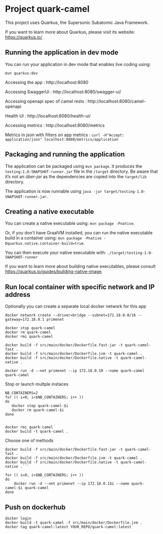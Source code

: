 # Project quark-camel

This project uses Quarkus, the Supersonic Subatomic Java Framework.

If you want to learn more about Quarkus, please visit its website: https://quarkus.io/ .

## Running the application in dev mode

You can run your application in dev mode that enables live coding using:
```
mvn quarkus:dev
```

Accessing the app : http://localhost:8080

Accessing SwaggerUi : http://localhost:8080/swagger-ui/

Accessing openapi spec of camel rests : http://localhost:8080/camel-openapi

Health UI : http://localhost:8080/health-ui/

Accessing metrics : http://localhost:8080/metrics

Metrics in json with filters on app metrics : `curl -H"Accept: application/json" localhost:8080/metrics/application`

## Packaging and running the application

The application can be packaged using `mvn package`.
It produces the `testing-1.0-SNAPSHOT-runner.jar` file in the `/target` directory.
Be aware that it’s not an _über-jar_ as the dependencies are copied into the `target/lib` directory.

The application is now runnable using `java -jar target/testing-1.0-SNAPSHOT-runner.jar`.

## Creating a native executable

You can create a native executable using: `mvn package -Pnative`.

Or, if you don't have GraalVM installed, you can run the native executable build in a container using: `mvn package -Pnative -Dquarkus.native.container-build=true`.

You can then execute your native executable with: `./target/testing-1.0-SNAPSHOT-runner`

If you want to learn more about building native executables, please consult https://quarkus.io/guides/building-native-image.

## Run local container with specific network and IP address

Optionally you can create a separate local docker network for this app

```
docker network create --driver=bridge --subnet=172.18.0.0/16 --gateway=172.18.0.1 primenet 
```

```
docker stop quark-camel
docker rm quark-camel
docker rmi quark-camel

docker build -f src/main/docker/Dockerfile.fast-jar -t quark-camel-fast .
docker build -f src/main/docker/Dockerfile.jvm -t quark-camel .
docker build -f src/main/docker/Dockerfile.native -t quark-camel-native .

docker run -d --net primenet --ip 172.18.0.10 --name quark-camel quark-camel
```


Stop or launch multple instaces

```
NB_CONTAINERS=2
for (( i=0; i<$NB_CONTAINERS; i++ ))
do
   docker stop quark-camel-$i
   docker rm quark-camel-$i
done


docker rmi quark-camel
docker build -t quark-camel .
```

Choose one of methods
```
docker build -f src/main/docker/Dockerfile.fast-jar -t quark-camel-fast .
docker build -f src/main/docker/Dockerfile.jvm -t quark-camel .
docker build -f src/main/docker/Dockerfile.native -t quark-camel-native .```
```
```
for (( i=0; i<$NB_CONTAINERS; i++ ))
do
    docker run -d --net primenet --ip 172.18.0.1$i --name quark-camel-$i quark-camel
done

```


## Push on dockerhub

```
docker login
docker build -t quark-camel -f src/main/docker/Dockerfile.jvm .
docker tag quark-camel:latest YOUR_REPO/quark-camel:latest
```